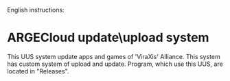 English instructions:
 # ARGECloud update\upload system
 This UUS system update apps and games of 'ViraXis' Alliance.
 This system has custom system of upload and update. Program, which use this UUS, are located in "Releases".
